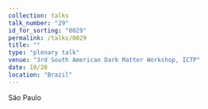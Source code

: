 ```yaml
---
collection: talks
talk_number: "29"
id_for_sorting: "0029"
permalink: /talks/0029
title: "" 
type: "plenary talk"
venue: "3rd South American Dark Matter Workshop, ICTP"
date: 10/20
location: "Brazil"
---
```


São Paulo
